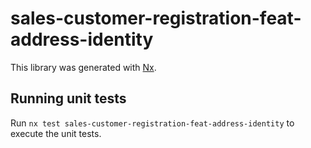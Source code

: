 # sales-customer-registration-feat-address-identity

This library was generated with [Nx](https://nx.dev).

## Running unit tests

Run `nx test sales-customer-registration-feat-address-identity` to execute the unit tests.
